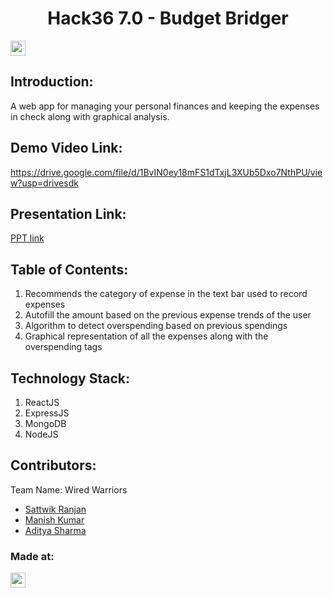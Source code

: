 <h1 align="center">Hack36 7.0 - Budget Bridger</h1>
<p align="center">
</p>

<a href="https://hack36.com"> <img src="https://i.postimg.cc/FFwvfkGk/built-at-hack36.png" height=24px> </a>

## Introduction:
  A web app for managing your personal finances and keeping the expenses in check along with graphical analysis.
 
## Demo Video Link:
  <a href="https://drive.google.com/file/d/1BvIN0ey18mFS1dTxjL3XUb5Dxo7NthPU/view?usp=drivesdk">https://drive.google.com/file/d/1BvIN0ey18mFS1dTxjL3XUb5Dxo7NthPU/view?usp=drivesdk</a>
  
## Presentation Link:
  <a href="https://docs.google.com/presentation/d/1Bw1DX-3G1WvUNBNVtdxqIweNKvvESBmb/edit?usp=drivesdk&ouid=100759802651720078964&rtpof=true&sd=true">PPT link</a>
  
## Table of Contents:
  1) Recommends the category of expense in the text bar used to record expenses
  2) Autofill the amount based on the previous expense trends of the user
  3) Algorithm to detect overspending based on previous spendings
  4) Graphical representation of all the expenses along with the overspending tags


## Technology Stack:
  1) ReactJS
  2) ExpressJS
  3) MongoDB
  4) NodeJS
  

## Contributors:

Team Name: Wired Warriors

* [Sattwik Ranjan](https://github.com/sattwikranjan)
* [Manish Kumar](https://github.com/imaanish123)
* [Aditya Sharma](https://github.com/adi-wav)


### Made at:
<a href="https://hack36.com"> <img src="https://i.postimg.cc/FFwvfkGk/built-at-hack36.png" height=24px> </a>
